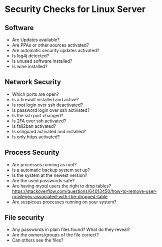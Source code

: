 # Security Checks for Linux Server

## Software
- Are Updates available?
- Are PPAs or other sources activated?
- Are automatic security updates activated?
- Is log4j detected?
- Is unused software installed?
- Is wine installed?


## Network Security
- Which ports are open?
- Is a firewall installed and active?
- Is root login over ssh deactivated?
- Is password login over ssh activated?
- Is the ssh port changed?
- Is 2FA over ssh activated?
- Is fail2ban activated?
- Is sshguard activated and installed?
- Is only https activated?

## Process Security
- Are processes running as root?
- Is a automatic backup system set up?
- Is the system at the newest version?
- Are the used passwords safe?
- Are having mysql users the right to drop tables? https://stackoverflow.com/questions/64013450/how-to-remove-user-privileges-associated-with-the-dropped-table
- Are suspicous processes running on your system?

## File security
- Any passwords in plain files found? What do they reveal?
- Are the owners/groups of the file correct?
- Can others see the files?
